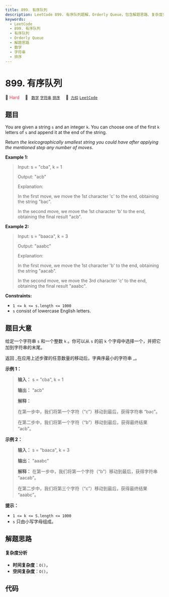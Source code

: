 ```yaml
---
title: 899. 有序队列
description: LeetCode 899. 有序队列题解，Orderly Queue，包含解题思路、复杂度分析以及完整的 JavaScript 代码实现。
keywords:
  - LeetCode
  - 899. 有序队列
  - 有序队列
  - Orderly Queue
  - 解题思路
  - 数学
  - 字符串
  - 排序
---
```


# 899. 有序队列

🔴 <font color=#ff334b>Hard</font>&emsp; 🔖&ensp; [`数学`](/tag/math.md) [`字符串`](/tag/string.md) [`排序`](/tag/sorting.md)&emsp; 🔗&ensp;[`力扣`](https://leetcode.cn/problems/orderly-queue) [`LeetCode`](https://leetcode.com/problems/orderly-queue)

## 题目

You are given a string `s` and an integer `k`. You can choose one of the first
`k` letters of `s` and append it at the end of the string.

Return _the lexicographically smallest string you could have after applying
the mentioned step any number of moves_.



**Example 1:**

> Input: s = "cba", k = 1
> 
> Output: "acb"
> 
> Explanation: 
> 
> In the first move, we move the 1st character 'c' to the end, obtaining the string "bac".
> 
> In the second move, we move the 1st character 'b' to the end, obtaining the final result "acb".

**Example 2:**

> Input: s = "baaca", k = 3
> 
> Output: "aaabc"
> 
> Explanation: 
> 
> In the first move, we move the 1st character 'b' to the end, obtaining the string "aacab".
> 
> In the second move, we move the 3rd character 'c' to the end, obtaining the final result "aaabc".

**Constraints:**

  * `1 <= k <= s.length <= 1000`
  * `s` consist of lowercase English letters.


## 题目大意

给定一个字符串 `s` 和一个整数 `k` 。你可以从 `s` 的前 `k` 个字母中选择一个，并把它加到字符串的末尾。

返回 _在应用上述步骤的任意数量的移动后，字典序最小的字符串  _。



**示例 1：**

> 
> 
> 
> 
> 
> **输入：** s = "cba", k = 1
> 
> **输出：** "acb"
> 
> **解释：**
> 
> 在第一步中，我们将第一个字符（“c”）移动到最后，获得字符串 “bac”。
> 
> 在第二步中，我们将第一个字符（“b”）移动到最后，获得最终结果 “acb”。
> 
> 

**示例 2：**

> 
> 
> 
> 
> 
> **输入：** s = "baaca", k = 3
> 
> **输出：** "aaabc"
> 
> **解释：** 在第一步中，我们将第一个字符（“b”）移动到最后，获得字符串 “aacab”。
> 
> 在第二步中，我们将第三个字符（“c”）移动到最后，获得最终结果 “aaabc”。
> 
> 



**提示：**

  * `1 <= k <= S.length <= 1000`
  * `s` 只由小写字母组成。


## 解题思路

#### 复杂度分析

- **时间复杂度**：`O()`，
- **空间复杂度**：`O()`，

## 代码

```javascript

```